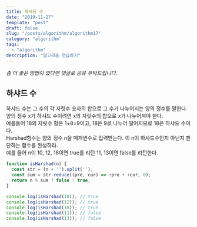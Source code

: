 ```yaml
---
title: 하샤드 수
date: "2019-11-27"
template: "post"
draft: false
slug: "/posts/algorithm/algorithm17"
category: "algorithm"
tags:
  - "algorithm"
description: "알고리즘 연습하기"
---
```

<span class="notice">
  <em>좀 더 좋은 방법이 있다면 댓글로 공유 부탁드립니다.</em>
</span>

## 하샤드 수
하샤드 수는 그 수의 각 자릿수 숫자의 합으로 그 수가 나누어지는 양의 정수를 말한다.<br>
양의 정수 x가 하샤드 수이려면 x의 자릿수의 합으로 x가 나누어져야 한다.<br>
예를들어 18의 자릿수 합은 1+8=9이고, 18은 9로 나누어 떨어지므로 18은 하샤드 수이다.<br>
Harshad함수는 양의 정수 n을 매개변수로 입력받는다. 이 n이 하샤드수인지 아닌지 판단하는 함수를 완성하라.<br>
예를 들어 n이 10, 12, 18이면 true를 리턴 11, 13이면 false를 리턴한다.


``` javascript
function isHarshad(n) {
  const str = (n + '').split('');
  const sum = str.reduce((pre, cur) => +pre + +cur, 0);
  return n % sum ? false : true;
}

console.log(isHarshad(10)); // true
console.log(isHarshad(12)); // true
console.log(isHarshad(18)); // true
console.log(isHarshad(11)); // false
console.log(isHarshad(13)); // false
```

<br>
<br>
<br>
<br>
<br>